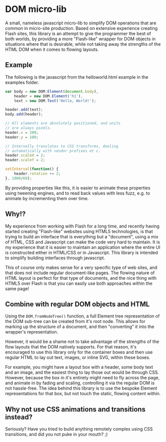# DOM micro-lib
A small, nameless javascript micro-lib to simplify DOM operations that are 
common in micro-site production. Based on extensive experience creating Flash
sites, this library is an attempt to give the programmer the best of both
worlds, by providing a more "Flash-like" wrapper for DOM objects in
situations where that is desirable, while not taking away the strengths of
the HTML DOM when it comes to flowing layouts.

## Example
The following is the javascript from the helloworld.html example in the
examples folder.
```javascript
var body = new DOM.Element(document.body),
	header = new DOM.Element('h1'),
	text = new DOM.Text('Hello, World!');

header.add(text);
body.add(header);

// All elements are absolutely positioned, and units
// are always pixels.
header.x = 200;
header.y = 100;

// Internally translates to CSS transforms, dealing
// automatically with vendor prefixes et c.
header.scaleX = 2;
header.scaleY = 2;

setInterval(function() {
	header.rotation += 2;
}, 1000/60);
```
By providing properties like this, it is easier to animate these properties
using tweening engines, and to read back values with less fuzz, e.g. to animate
by incrementing them over time.

## Why!?
My experience from working with Flash for a long time, and recently having
started creating "Flash-like" websites using HTML5 technologies, is that trying
to build an interface that is everything but a "document", using a mix of HTML,
CSS and Javascript can make the code very hard to maintain. It is my experience
that it is easier to maintain an application where the entire UI is constructed
either in HTML/CSS _or_ in Javascript. This library is intended to simplify
building interfaces through javascript.

This of course only makes sense for a very specific type of web sites, and that
does not include regular document-like pages. The flowing nature of HTML layout
is perfect for that type of documents, and the nice thing with HTML5 over Flash
is that you can easily use both approaches within the same page!

## Combine with regular DOM objects and HTML
Using the `DOM.fromNodeTree()` function, a full Element tree representation of
the DOM sub-tree can be created from it's root node. This allows for marking
up the structure of a document, and then "converting" it into the wrapper's
representation.

However, it would be a shame not to take advantage of the strengths of the
flow layouts that the DOM natively supports. For that reason, it's encouraged
to use this library only for the container boxes and then use regular HTML
to lay out text, images, or inline SVG, within these boxes.

For example, you might have a layout box with a header, some body text and an
image, and the easiest thing to lay those out would be through CSS. However,
because the box in it's entirety might need to fly across the page, and
animate in by fading and scaling, controlling it via the regular DOM is not
hassle-free. The idea behind this library is to use the bespoke Element
representations for that box, but not touch the static, flowing content within.

## Why not use CSS animations and transitions instead?
Seriously? Have you tried to build anything remotely complex using CSS
transitions, and did you not puke in your mouth? ;)
